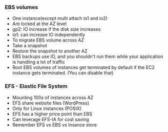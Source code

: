 ### EBS volumes
 - One instance(except multi attach io1 and io2)
 - Are locked at the AZ level
 - gp2: IO increase if the disk size increases
 - io1: can increase IO independently
 - To migrate EBS volume across AZ
 - Take a snapshot
 - Restore the snapshot to another AZ
 - EBS backups use IO, and you shouldn't run them while your application is handling a lot of traffic
 - Root EBS volumes of instances get terminated by default if the EC2 instance gets terminated. (You can disable that)


### EFS - Elastic File System
  - Mounting 100s of instances across AZ
  - EFS share website files (WordPress)
  - Only for Linux instances (POSIX)
  - EFS has a higher price point than EBS
  - Can leverage EFS-IA for cost saving
  - Remember EFS vs EBS vs Insance store
